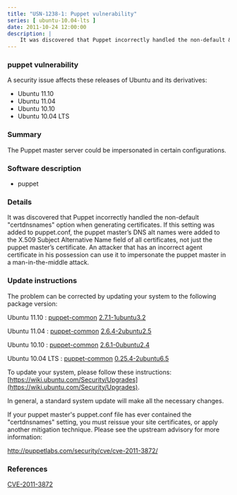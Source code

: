 ```yaml
---
title: "USN-1238-1: Puppet vulnerability"
series: [ ubuntu-10.04-lts ]
date: 2011-10-24 12:00:00
description: |
    It was discovered that Puppet incorrectly handled the non-default &quot;certdnsnames&quot; option when generating certificates. If this setting was added to puppet.conf, the puppet master’s DNS alt names were added to the X.509 Subject Alternative Name field of all certificates, not just the puppet master’s certificate. An attacker that has an incorrect agent certificate in his possession can use it to impersonate the puppet master in a man-in-the-middle attack. 
--- 
```

 
### puppet vulnerability

A security issue affects these releases of Ubuntu and its derivatives:

* Ubuntu 11.10
* Ubuntu 11.04
* Ubuntu 10.10
* Ubuntu 10.04 LTS

### Summary

The Puppet master server could be impersonated in certain configurations. 

### Software description

* puppet 

### Details

It was discovered that Puppet incorrectly handled the non-default &quot;certdnsnames&quot; option when generating certificates. If this setting was added to puppet.conf, the puppet master’s DNS alt names were added to the X.509 Subject Alternative Name field of all certificates, not just the puppet master’s certificate. An attacker that has an incorrect agent certificate in his possession can use it to impersonate the puppet master in a man-in-the-middle attack. 

### Update instructions

The problem can be corrected by updating your system to the following package version:

Ubuntu 11.10
 : [puppet-common](https://launchpad.net/ubuntu/+source/puppet) <span> [2.7.1-1ubuntu3.2](https://launchpad.net/ubuntu/+source/puppet/2.7.1-1ubuntu3.2) </span> 

Ubuntu 11.04
 : [puppet-common](https://launchpad.net/ubuntu/+source/puppet) <span> [2.6.4-2ubuntu2.5](https://launchpad.net/ubuntu/+source/puppet/2.6.4-2ubuntu2.5) </span> 

Ubuntu 10.10
 : [puppet-common](https://launchpad.net/ubuntu/+source/puppet) <span> [2.6.1-0ubuntu2.4](https://launchpad.net/ubuntu/+source/puppet/2.6.1-0ubuntu2.4) </span> 

Ubuntu 10.04 LTS
 : [puppet-common](https://launchpad.net/ubuntu/+source/puppet) <span> [0.25.4-2ubuntu6.5](https://launchpad.net/ubuntu/+source/puppet/0.25.4-2ubuntu6.5) </span> 

To update your system, please follow these instructions: [https://wiki.ubuntu.com/Security/Upgrades](https://wiki.ubuntu.com/Security/Upgrades).

In general, a standard system update will make all the necessary changes.

If your puppet master&#39;s puppet.conf file has ever contained the &quot;certdnsnames&quot; setting, you must reissue your site certificates, or apply another mitigation technique. Please see the upstream advisory for more information:

http://puppetlabs.com/security/cve/cve-2011-3872/ 

### References

 [CVE-2011-3872](http://people.ubuntu.com/~ubuntu-security/cve/CVE-2011-3872)
 
